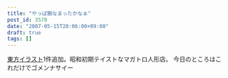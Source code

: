 ```yaml
---
title: "やっぱ腕なまったかなぁ"
post_id: 3578
date: "2007-05-15T20:06:00+09:00"
draft: true
tags: []
---
```



[東方イラスト](https://danmaq.com/3577)1件追加。昭和初期テイストなマガトロ人形店。 今日のところはこれだけでゴメンナサイー

